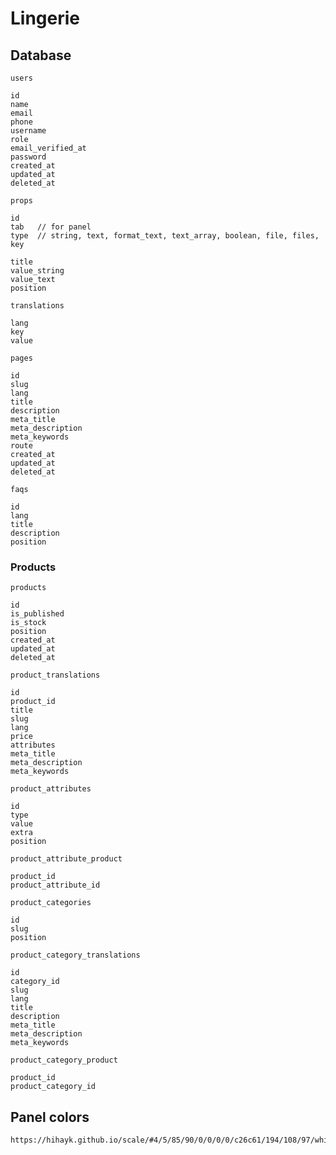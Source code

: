 # Lingerie

## Database

`users`

    id
    name
    email
    phone
    username
    role
    email_verified_at
    password
    created_at
    updated_at
    deleted_at

`props`

    id
    tab   // for panel
    type  // string, text, format_text, text_array, boolean, file, files, key

    title 
    value_string
    value_text
    position

`translations`

    lang
    key
    value

`pages`

    id
    slug
    lang
    title
    description
    meta_title
    meta_description
    meta_keywords
    route
    created_at
    updated_at
    deleted_at

`faqs`

    id
    lang
    title
    description
    position

### **Products**

`products`
    
    id
    is_published
    is_stock
    position
    created_at
    updated_at
    deleted_at
    
`product_translations`

    id
    product_id
    title
    slug
    lang
    price
    attributes
    meta_title
    meta_description
    meta_keywords
    
`product_attributes`
    
    id
    type
    value
    extra
    position
    
`product_attribute_product`

    product_id
    product_attribute_id
    
`product_categories`

    id
    slug
    position
    
`product_category_translations`

    id
    category_id
    slug
    lang
    title
    description
    meta_title
    meta_description
    meta_keywords
    
`product_category_product`

    product_id
    product_category_id



## Panel colors

    https://hihayk.github.io/scale/#4/5/85/90/0/0/0/0/c26c61/194/108/97/white
